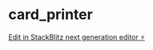 # card_printer

[Edit in StackBlitz next generation editor ⚡️](https://stackblitz.com/~/github.com/fidelensadi/card_printer)